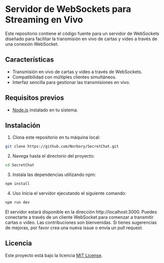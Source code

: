 # Servidor de WebSockets para Streaming en Vivo

Este repositorio contiene el código fuente para un servidor de WebSockets diseñado para facilitar la transmisión en vivo de cartas y video a través de una conexión WebSocket.

## Características

- Transmisión en vivo de cartas y video a través de WebSockets.
- Compatibilidad con múltiples clientes simultáneos.
- Interfaz sencilla para gestionar las transmisiones en vivo.

## Requisitos previos

- [Node.js](https://nodejs.org) instalado en tu sistema.

## Instalación

1. Clona este repositorio en tu máquina local:

```bash
git clone https://github.com/Norbory/SecretChat.git
```
2. Navega hasta el directorio del proyecto:
```bash
cd SecretChat
```

3. Instala las dependencias utilizando npm:
```bash
npm install
```

4. Uso
Inicia el servidor ejecutando el siguiente comando:
```bash
npm run dev
```

El servidor estará disponible en la dirección http://localhost:3000. Puedes conectarte a través de un cliente WebSocket para comenzar a transmitir cartas o video.
Las contribuciones son bienvenidas. Si tienes sugerencias de mejoras, por favor crea una nueva issue o envía un pull request.

## Licencia
Este proyecto está bajo la licencia [MIT License](https://professionalprogramsmit.com/es/mit-professional-education-conocimiento-y-experiencia-brand-esp.html?utm_campaign=mpe-brand-esp&utm_source=ppc&utm_medium=adwords&utm_content=mpe-brand-esp-gads-sea-latamvip-brand-none-none&utm_term=mit&utm_location=9186193&utm_network=g&gad_source=1&gclid=CjwKCAiAuNGuBhAkEiwAGId4aklq5rUoSSwd_PDfi1NtifnW0vY-IB_BY2OPiXeag3RxmJ6PLv7QTBoCG9IQAvD_BwE).
